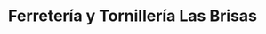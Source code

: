 ---
title: "Ferretería y Tornillería Las Brisas"
url: /lourdes/ferreteria-y-tornilleria-las-brisas/
shop: Eisenwaren
---